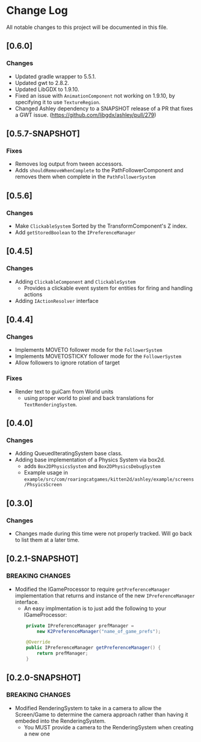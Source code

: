 # Change Log
All notable changes to this project will be documented in this file.

## [0.6.0]

### Changes

- Updated gradle wrapper to 5.5.1.
- Updated gwt to 2.8.2.
- Updated LibGDX to 1.9.10.
- Fixed an issue with ```AnimationComponent``` not working on 1.9.10, by specifying it to use ```TextureRegion```.
- Changed Ashley dependency to a SNAPSHOT release of a PR that fixes a GWT issue. (https://github.com/libgdx/ashley/pull/279)

## [0.5.7-SNAPSHOT]

### Fixes

- Removes log output from tween accessors.
- Adds ```shouldRemoveWhenComplete``` to the PathFollowerComponent and removes them when complete in the ```PathFollowerSystem```

## [0.5.6]

### Changes

- Make ```ClickableSystem``` Sorted by the TransformComponent's Z index.
- Add ```getStoredBoolean``` to the ```IPreferenceManager```

## [0.4.5]

### Changes

- Adding ```ClickableComponent``` and ```ClickableSystem```
  - Provides a clickable event system for entities for firing and handling actions
- Adding ```IActionResolver``` interface


## [0.4.4]

### Changes

- Implements MOVETO follower mode for the ```FollowerSystem```
- Implements MOVETOSTICKY follower mode for the ```FollowerSystem```
- Allow followers to ignore rotation of target

### Fixes

- Render text to guiCam from World units
  - using proper world to pixel and back translations for ```TextRenderingSystem```.

## [0.4.0]

### Changes

- Adding QueuedIteratingSystem base class.
- Adding base implementation of a Physics System via box2d.
  - adds ```Box2DPhysicsSystem``` and ```Box2DPhysicsDebugSystem```
  - Example usage in ```example/src/com/roaringcatgames/kitten2d/ashley/example/screens/PhsyicsScreen```

## [0.3.0]

### Changes

- Changes made during this time were not properly tracked. Will go back to list them at a later time.

## [0.2.1-SNAPSHOT]
### BREAKING CHANGES
- Modified the IGameProcessor to require ```getPreferenceManager``` implementation that returns and instance of the new ```IPreferenceManager``` interface.
    - An easy implmentation is to just add the following to your IGameProcessor:
    ```Java
        private IPreferenceManager prefManager =
            new K2PreferenceManager("name_of_game_prefs");

        @Override
        public IPreferenceManager getPreferenceManager() {
            return prefManager;
        }
    ```

## [0.2.0-SNAPSHOT]
### BREAKING CHANGES
- Modified RenderingSystem to take in a camera to allow the Screen/Game to determine the camera approach rather than having it embeded into the RenderingSystem.
    - You MUST provide a camera to the RenderingSystem when creating a new one
